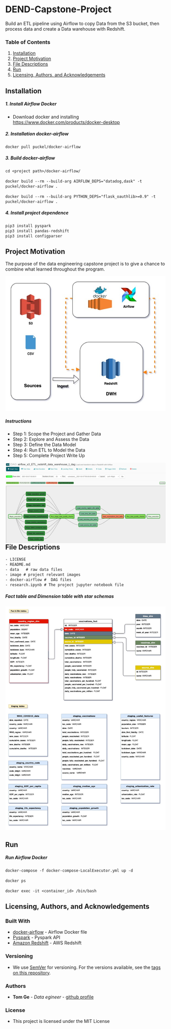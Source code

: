 # DEND-Capstone-Project

Build an ETL pipeline using Airflow to copy Data from the S3 bucket, then process data and create a Data warehouse with Redshift.


### Table of Contents

1. [Installation](#installation)
2. [Project Motivation](#motivation)
3. [File Descriptions](#files)
4. [Run](#results)
5. [Licensing, Authors, and Acknowledgements](#licensing)

## Installation <a name="installation"></a>

##### 1. Install Airflow Docker

 - Download docker and installing
https://www.docker.com/products/docker-desktop

##### 2. Installation docker-airflow 
```
docker pull puckel/docker-airflow

```
##### 3. Build docker-airflow
```
cd <project path>/docker-airflow/

docker build --rm --build-arg AIRFLOW_DEPS="datadog,dask" -t puckel/docker-airflow .

docker build --rm --build-arg PYTHON_DEPS="flask_oauthlib>=0.9" -t puckel/docker-airflow .
```

##### 4. Install project dependence
```
pip3 install pyspark
pip3 install pandas-redshift
pip3 install configparser

```

## Project Motivation<a name="motivation"></a>
The purpose of the data engineering capstone project is to give a chance to combine what learned throughout the program. 

![DataModel.jpg](image/ETL.jpg)

##### Instructions

- Step 1: Scope the Project and Gather Data
- Step 2: Explore and Assess the Data
- Step 3: Define the Data Model
- Step 4: Run ETL to Model the Data
- Step 5: Complete Project Write Up

<img src="image/dag.jpg" align="left">


## File Descriptions <a name="files"></a>

```
- LICENSE
- README.md
- data   # raw data files
- image # project relevant images
- docker-airflow #  DAG files 
- research.ipynb # The project jupyter notebook file
```
##### Fact table and Dimension table with star schemas
![DataModel.jpg](image/DataModel.jpg)

## Run <a name="results"></a>

##### Run Airflow Docker

```
docker-compose -f docker-compose-LocalExecutor.yml up -d

docker ps

docker exec -it <container_id> /bin/bash
```

## Licensing, Authors, and Acknowledgements <a name="licensing"></a>

### Built With
* [docker-airflow](https://github.com/puckel/docker-airflow) - Airflow Docker file
* [Pyspark](https://spark.apache.org/docs/latest/) - Pyspark API
* [Amazon Redshift](https://docs.aws.amazon.com/redshift/latest/dg/welcome.html) - AWS Redshift

### Versioning

* We use [SemVer](http://semver.org/) for versioning. For the versions available, see the [tags on this repository](https://github.com/your/project/tags).

### Authors

* **Tom Ge** - *Data egineer* - [github profile](https://github.com/tomgtqq)

### License

* This project is licensed under the MIT License

